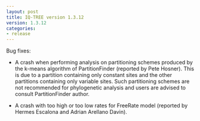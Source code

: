 ```yaml
---
layout: post
title: IQ-TREE version 1.3.12
version: 1.3.12
categories: 
- release
---
```



Bug fixes:

* A crash when performing analysis on partitioning schemes produced by the k-means algorithm of PartitionFinder (reported by Pete Hosner). This is due to a partition containing only constant sites and the other partitions containing only variable sites. Such partitioning schemes are not recommended for phylogenetic analysis and users are advised to consult PartitionFinder author.

* A crash with too high or too low rates for FreeRate model (reported by Hermes Escalona and Adrian Arellano Davin).
